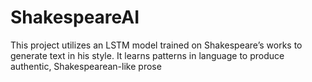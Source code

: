# ShakespeareAI
This project utilizes an LSTM model trained on Shakespeare’s works to generate text in his style. It learns patterns in language to produce authentic, Shakespearean-like prose
